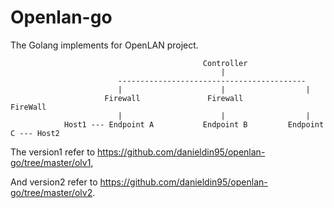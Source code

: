 # Openlan-go

The Golang implements for OpenLAN project.
    
                                               Controller
                                                   |
                            ------------------------------------------
                            |                      |                  |
                         Firewall               Firewall           FireWall
                            |                      |                  |
                Host1 --- Endpoint A           Endpoint B         Endpoint C --- Host2

The version1 refer to https://github.com/danieldin95/openlan-go/tree/master/olv1, 

And version2 refer to https://github.com/danieldin95/openlan-go/tree/master/olv2.
